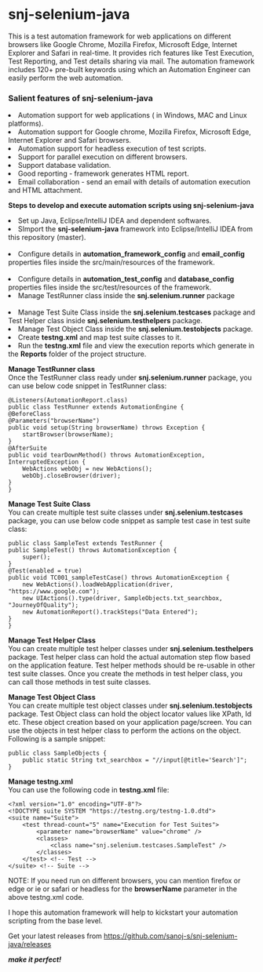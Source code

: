 # snj-selenium-java
This is a test automation framework for web applications on different browsers like Google Chrome, Mozilla Firefox, Microsoft Edge, Internet Explorer and Safari in real-time. It provides rich features like Test Execution, Test Reporting, and Test details sharing via mail. The  automation framework includes 120+ pre-built keywords using which an Automation Engineer can easily perform the web automation.

<h3>Salient features of snj-selenium-java</h3>
<li>Automation support for web applications ( in Windows, MAC and Linux platforms).
<br><li>Automation support for Google chrome, Mozilla Firefox, Microsoft Edge, Internet Explorer and Safari browsers.
<br><li>Automation support for headless execution of test scripts.
<br><li>Support for parallel execution on different browsers.
<br><li>Support database validation.
<br><li>Good reporting - framework generates HTML report. 
<br><li>Email collaboration - send an email with details of automation execution and HTML attachment. 
	
**Steps to develop and execute automation scripts using snj-selenium-java**
<br><li>Set up Java, Eclipse/IntelliJ IDEA and dependent softwares.
<br><li>SImport the **snj-selenium-java** framework into Eclipse/IntelliJ IDEA from this repository (master).	
<br><li>Configure details in **automation_framework_config** and **email_config** properties files inside the src/main/resources of the framework. 	
<br><li>Configure details in **automation_test_config** and **database_config** properties files inside the src/test/resources of the framework. 
<br><li>Manage TestRunner class inside the **snj.selenium.runner** package	
<br><li>Manage Test Suite Class inside the **snj.selenium.testcases** package and Test Helper class inside **snj.selenium.testhelpers** package.
<br><li>Manage Test Object Class inside the **snj.selenium.testobjects** package.
<br><li>Create **testng.xml** and map test suite classes to it.
<br><li>Run the **testng.xml** file and view the execution reports which generate in the **Reports** folder of the project structure.	

**Manage TestRunner class**
<br>Once the TestRunner class ready under **snj.selenium.runner** package, you can use below code snippet in TestRunner class:
	
	@Listeners(AutomationReport.class)
	public class TestRunner extends AutomationEngine {
	@BeforeClass
	@Parameters("browserName")
	public void setup(String browserName) throws Exception {
		startBrowser(browserName);
	}
	@AfterSuite
	public void tearDownMethod() throws AutomationException, InterruptedException {
		WebActions webObj = new WebActions();
		webObj.closeBrowser(driver);
	}
	}
	
**Manage Test Suite Class**
<br>You can create multiple test suite classes under **snj.selenium.testcases** package, you can use below code snippet as sample test case in test suite class:
	
	public class SampleTest extends TestRunner {
	public SampleTest() throws AutomationException {
		super();
	}
	@Test(enabled = true)
	public void TC001_sampleTestCase() throws AutomationException {
		new WebActions().loadWebApplication(driver, "https://www.google.com");
		new UIActions().type(driver, SampleObjects.txt_searchbox, "JourneyOfQuality");
		new AutomationReport().trackSteps("Data Entered");
	}
	}
	
**Manage Test Helper Class**
<br>You can create multiple test helper classes under **snj.selenium.testhelpers** package. Test helper class can hold the actual automation step flow based on the application feature. Test helper methods should be re-usable in other test suite classes. Once you create the methods in test helper class, you can call those methods in test suite classes. 
	
**Manage Test Object Class**
<br>You can create multiple test object classes under **snj.selenium.testobjects** package. Test Object class can hold the object locator values like XPath, Id etc. These object creation based on your application page/screen. You can use the objects in test helper class to perform the actions on the object. Following is a sample snippet:
	
	public class SampleObjects {
		public static String txt_searchbox = "//input[@title='Search']";
	}
	
**Manage testng.xml**
<br>You can use the following code in **testng.xml** file:
	
	<?xml version="1.0" encoding="UTF-8"?>
	<!DOCTYPE suite SYSTEM "https://testng.org/testng-1.0.dtd">
	<suite name="Suite">
		<test thread-count="5" name="Execution for Test Suites">
			<parameter name="browserName" value="chrome" />
			<classes>
				<class name="snj.selenium.testcases.SampleTest" />
			</classes>
		</test> <!-- Test -->
	</suite> <!-- Suite -->

NOTE: If you need run on different browsers, you can mention firefox or edge or ie or safari or headless for the **browserName** parameter in the above testng.xml code. 

I hope this automation framework will help to kickstart your automation scripting from the base level.	

Get your latest releases from https://github.com/sanoj-s/snj-selenium-java/releases	
	
_**make it perfect!**_
